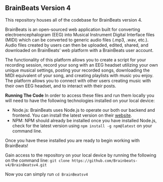 ## **BrainBeats Version 4**
This repository houses all of the codebase for BrainBeats version 4.

BrainBeats is an open-sourced web application built for converting electroencephalogram (EEG) into Musical Instrument Digital Interface files (MIDI) which can be converted to generic audio files (.mp3, .wav, etc.). Audio files created by users can then be uploaded, edited, shared, and downloaded on BrainBeats’ web platform with a BrainBeats user account.

The functionality of this platform allows you to create a script for your recording session, record your song with an EEG headset utilizing your own unique musical settings, posting your recorded songs, downloading the MIDI equivalent of your song, and creating playlists with music you enjoy. The platform allows you to connect with other users creating music with their own EEG headset, and to interact with their posts.

**Running The Code**
In order to access these files and run them locally you will need to have the following technologies installed on your local device:
 - Node.js: BrainBeats uses Node.js to operate our both our backend and frontend. You can install the latest version on their [website](https://nodejs.org/en).
 - NPM: NPM should already be installed once you have installed Node.js, check for the latest version using `npm install -g npm@latest` on your command line.

Once you have these installed you are ready to begin working with BrainBeats!

Gain access to the repository on your local device by running the following on the command line:
`git clone https://github.com/Brainbeats-v4/BrainBeatsv4.git`

Now you can simply run
`cd BrainBeatsv4`
